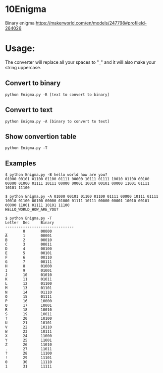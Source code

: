 # 10Enigma
Binary enigma https://makerworld.com/en/models/247798#profileId-264026

# Usage:
The converter will replace all your spaces to "_" and it will also make your string uppercase.

## Convert to binary
```python Enigma.py -B [text to convert to binary]```
## Convert to text
```python Enigma.py -A [binary to convert to text]```
## Show convertion table
```python Enigma.py -T```

## Examples
```
$ python Enigma.py -B hello world how are you?
01000 00101 01100 01100 01111 00000 10111 01111 10010 01100 00100 00000 01000 01111 10111 00000 00001 10010 00101 00000 11001 01111 10101 11100
```
```
$ python Enigma.py -A 01000 00101 01100 01100 01111 00000 10111 01111 10010 01100 00100 00000 01000 01111 10111 00000 00001 10010 00101 00000 11001 01111 10101 11100
HELLO_WORLD_HOW_ARE_YOU?
```
```
$ python Enigma.py -T
Letter  Dec     Binary
-------------------------------
_       0       00000
A       1       00001
B       2       00010
C       3       00011
D       4       00100
E       5       00101
F       6       00110
G       7       00111
H       8       01000
I       9       01001
J       10      01010
K       11      01011
L       12      01100
M       13      01101
N       14      01110
O       15      01111
P       16      10000
Q       17      10001
R       18      10010
S       19      10011
T       20      10100
U       21      10101
V       22      10110
W       23      10111
X       24      11000
Y       25      11001
Z       26      11010
.       27      11011
?       28      11100
!       29      11101
0       30      11110
1       31      11111
```
